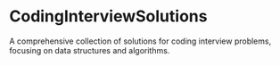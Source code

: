 # CodingInterviewSolutions
A comprehensive collection of solutions for coding interview problems, focusing on data structures and algorithms.
